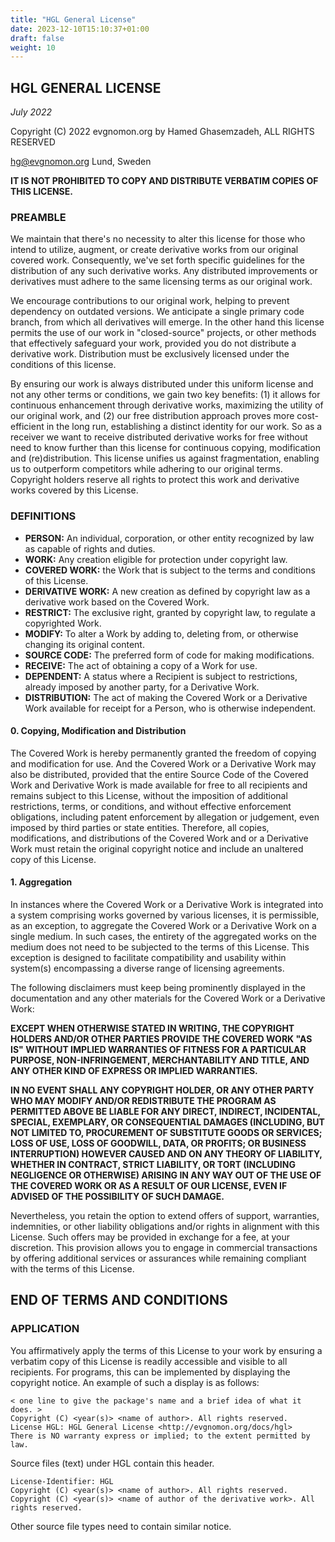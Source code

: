 ```yaml
---
title: "HGL General License"
date: 2023-12-10T15:10:37+01:00
draft: false
weight: 10
---
```


## HGL GENERAL LICENSE

*July 2022*

Copyright (C) 2022 evgnomon.org by Hamed Ghasemzadeh, ALL RIGHTS RESERVED  

hg@evgnomon.org
Lund, Sweden

**IT IS NOT PROHIBITED TO COPY AND DISTRIBUTE VERBATIM COPIES OF THIS LICENSE.**

### PREAMBLE

We maintain that there's no necessity to alter this license for those who intend to utilize, augment, or create derivative works from our original covered work. Consequently, we've set forth specific guidelines for the distribution of any such derivative works. Any distributed improvements or derivatives must adhere to the same licensing terms as our original work.

We encourage contributions to our original work, helping to prevent dependency on outdated versions. We anticipate a single primary code branch, from which all derivatives will emerge. In the other hand this license permits the use of our work in "closed-source" projects, or other methods that effectively safeguard your work, provided you do not distribute a derivative work. Distribution must be exclusively licensed under the conditions of this license.

By ensuring our work is always distributed under this uniform license and not any other terms or conditions, we gain two key benefits: (1) it allows for continuous enhancement through derivative works, maximizing the utility of our original work, and (2) our free distribution approach proves more cost-efficient in the long run, establishing a distinct identity for our work. So as a receiver we want to receive distributed derivative works for free without need to know further than this license for continuous copying, modification and (re)distribution. This license unifies us against fragmentation, enabling us to outperform competitors while adhering to our original terms. Copyright holders reserve all rights to protect this work and derivative works covered by this License.

### DEFINITIONS
- **PERSON:** An individual, corporation, or other entity recognized by law as capable of rights and duties.
- **WORK:** Any creation eligible for protection under copyright law.
- **COVERED WORK:** the Work that is subject to the terms and conditions of this License.
- **DERIVATIVE WORK:** A new creation as defined by copyright law as a derivative work based on the Covered Work.
- **RESTRICT:** The exclusive right, granted by copyright law, to regulate a copyrighted Work.
- **MODIFY:** To alter a Work by adding to, deleting from, or otherwise changing its original content.
- **SOURCE CODE:** The preferred form of code for making modifications.
- **RECEIVE:** The act of obtaining a copy of a Work for use.
- **DEPENDENT:** A status where a Recipient is subject to restrictions, already imposed by another party, for a Derivative Work.
- **DISTRIBUTION:** The act of making the Covered Work or a Derivative Work available for receipt for a Person, who is otherwise independent.

#### 0. Copying, Modification and Distribution

The Covered Work is hereby permanently granted the freedom of copying and modification for use. And the Covered Work or a Derivative Work may also be distributed, provided that the entire Source Code of the Covered Work and Derivative Work is made available for free to all recipients and remains subject to this License, without the imposition of additional restrictions, terms, or conditions, and without effective enforcement obligations, including patent enforcement by allegation or judgement, even imposed by third parties or state entities. Therefore, all copies, modifications, and distributions of the Covered Work and or a Derivative Work must retain the original copyright notice and include an unaltered copy of this License.

#### 1. Aggregation

In instances where the Covered Work or a Derivative Work is integrated into a system comprising works governed by various licenses, it is permissible, as an exception, to aggregate the Covered Work or a Derivative Work on a single medium. In such cases, the entirety of the aggregated works on the medium does not need to be subjected to the terms of this License. This exception is designed to facilitate compatibility and usability within system(s) encompassing a diverse range of licensing agreements.

The following disclaimers must keep being prominently displayed in the documentation and any other materials for the Covered Work or a Derivative Work:

**EXCEPT WHEN OTHERWISE STATED IN WRITING, THE COPYRIGHT HOLDERS AND/OR OTHER PARTIES PROVIDE THE COVERED WORK "AS IS" WITHOUT IMPLIED WARRANTIES OF FITNESS FOR A PARTICULAR PURPOSE, NON-INFRINGEMENT, MERCHANTABILITY AND TITLE, AND ANY OTHER KIND OF EXPRESS OR IMPLIED WARRANTIES.**

**IN NO EVENT SHALL ANY COPYRIGHT HOLDER, OR ANY OTHER PARTY WHO MAY MODIFY AND/OR REDISTRIBUTE THE PROGRAM AS PERMITTED ABOVE BE LIABLE FOR ANY DIRECT, INDIRECT, INCIDENTAL, SPECIAL, EXEMPLARY, OR CONSEQUENTIAL DAMAGES (INCLUDING, BUT NOT LIMITED TO, PROCUREMENT OF SUBSTITUTE GOODS OR SERVICES; LOSS OF USE, LOSS OF GOODWILL, DATA, OR PROFITS; OR BUSINESS INTERRUPTION) HOWEVER CAUSED AND ON ANY THEORY OF LIABILITY, WHETHER IN CONTRACT, STRICT LIABILITY, OR TORT (INCLUDING NEGLIGENCE OR OTHERWISE) ARISING IN ANY WAY OUT OF THE USE OF THE COVERED WORK OR AS A RESULT OF OUR LICENSE, EVEN IF ADVISED OF THE POSSIBILITY OF SUCH DAMAGE.**

Nevertheless, you retain the option to extend offers of support, warranties, indemnities, or other liability obligations and/or rights in alignment with this License. Such offers may be provided in exchange for a fee, at your discretion. This provision allows you to engage in commercial transactions by offering additional services or assurances while remaining compliant with the terms of this License.

## END OF TERMS AND CONDITIONS

### APPLICATION

You affirmatively apply the terms of this License to your work by ensuring a verbatim copy of this License is readily accessible and visible to all recipients. For programs, this can be implemented by displaying the copyright notice. An example of such a display is as follows:

```plaintext
< one line to give the package's name and a brief idea of what it does. >
Copyright (C) <year(s)> <name of author>. All rights reserved.
License HGL: HGL General License <http://evgnomon.org/docs/hgl>
There is NO warranty express or implied; to the extent permitted by law.
```

Source files (text) under HGL contain this header.
```plaintext
License-Identifier: HGL
Copyright (C) <year(s)> <name of author>. All rights reserved.
Copyright (C) <year(s)> <name of author of the derivative work>. All rights reserved.
```

Other source file types need to contain similar notice.
